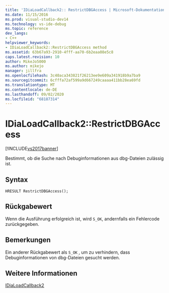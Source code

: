 ```yaml
---
title: 'IDiaLoadCallback2:: RestrictDBGAccess | Microsoft-Dokumentation'
ms.date: 11/15/2016
ms.prod: visual-studio-dev14
ms.technology: vs-ide-debug
ms.topic: reference
dev_langs:
- C++
helpviewer_keywords:
- IDiaLoadCallback2::RestrictDBGAccess method
ms.assetid: 63b67a93-2910-4fff-aa70-6b2eaa08e5c8
caps.latest.revision: 10
author: MikeJo5000
ms.author: mikejo
manager: jillfra
ms.openlocfilehash: 3c40aca343821f26213ee9e609a341918b9a7ba9
ms.sourcegitcommit: 6cfffa72af599a9d667249caaaa411bb28ea69fd
ms.translationtype: MT
ms.contentlocale: de-DE
ms.lasthandoff: 09/02/2020
ms.locfileid: "68187314"
---
```

# <a name="idialoadcallback2restrictdbgaccess"></a>IDiaLoadCallback2::RestrictDBGAccess
[!INCLUDE[vs2017banner](../../includes/vs2017banner.md)]

Bestimmt, ob die Suche nach Debuginformationen aus dbg-Dateien zulässig ist.  
  
## <a name="syntax"></a>Syntax  
  
```cpp#  
HRESULT RestrictDBGAccess();  
```  
  
## <a name="return-value"></a>Rückgabewert  
 Wenn die Ausführung erfolgreich ist, wird `S_OK`, andernfalls ein Fehlercode zurückgegeben.  
  
## <a name="remarks"></a>Bemerkungen  
 Ein anderer Rückgabewert als `S_OK` , um zu verhindern, dass Debuginformationen von dbg-Dateien gesucht werden.  
  
## <a name="see-also"></a>Weitere Informationen  
 [IDiaLoadCallback2](../../debugger/debug-interface-access/idialoadcallback2.md)
